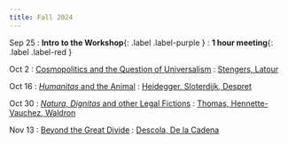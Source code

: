 ```yaml
---
title: Fall 2024
---
```


Sep 25
: **Intro to the Workshop**{: .label .label-purple }
  : **1 hour meeting**{: .label .label-red }

Oct 2
: [Cosmopolitics and the Question of Universalism](#)
  : [Stengers, Latour](#)

Oct 16
: [*Humanitas* and the Animal](#)
  : [Heidegger, Sloterdijk, Despret](#)

Oct 30
: [*Natura, Dignitas* and other Legal Fictions](#)
  : [Thomas, Hennette-Vauchez, Waldron](#)

Nov 13
: [Beyond the Great Divide](#)
  : [Descola, De la Cadena](#)
